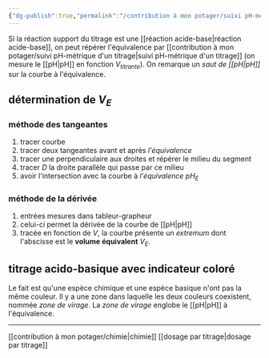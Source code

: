 ```yaml
---
{"dg-publish":true,"permalink":"/contribution à mon potager/suivi pH-métrique d'un titrage/"}
---
```


Si la réaction support du titrage est une [[réaction acide-base\|réaction acide-base]], on peut répérer l'équivalence par [[contribution à mon potager/suivi pH-métrique d'un titrage\|suivi pH-métrique d'un titrage]] (on mesure le [[pH\|pH]] en fonction $V_{titrante}$).
On remarque un *saut de [[pH\|pH]]* sur la courbe à l'équivalence.
## détermination de $V_{E}$
### méthode des tangeantes
1. tracer courbe
2. tracer deux tangeantes avant et après *l'équivalence*
3. tracer une perpendiculaire aux droites et répérer le milieu du segment
4. tracer $D$ la droite parallèle qui passe par ce milieu
5. avoir l'intersection avec la courbe à *l'équivalence* $pH_{E}$
### méthode de la dérivée
1. entrées mesures dans tableur-grapheur
2. celui-ci permet la dérivée de la courbe de [[pH\|pH]]
3. tracée en fonction de $V$, la courbe présente un *extremum* dont l'abscisse est le **volume équivalent** $V_{E}$.
## titrage acido-basique avec indicateur coloré
Le fait est qu'une espèce chimique et une espèce basique n'ont pas la même couleur. Il y a une  zone dans laquelle les deux couleurs coexistent, nommée *zone de virage*.
La *zone de virage* englobe le [[pH\|pH]] à l'équivalence.

---
[[contribution à mon potager/chimie\|chimie]]
[[dosage par titrage\|dosage par titrage]]